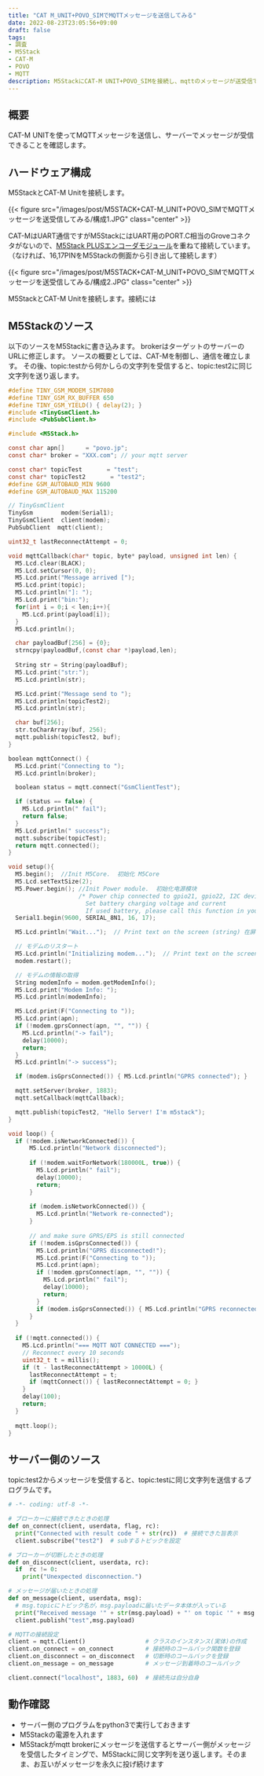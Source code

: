 ```yaml
---
title: "CAT M_UNIT+POVO_SIMでMQTTメッセージを送信してみる"
date: 2022-08-23T23:05:56+09:00
draft: false
tags:
- 調査
- M5Stack
- CAT-M
- POVO
- MQTT
description: M5StackにCAT-M UNIT+POVO_SIMを接続し、mqttのメッセージが送受信できるか試します。
---
```


## 概要

CAT-M UNITを使ってMQTTメッセージを送信し、サーバーでメッセージが受信できることを確認します。

## ハードウェア構成

M5StackとCAT-M Unitを接続します。

{{< figure src="/images/post/M5STACK+CAT-M_UNIT+POVO_SIMでMQTTメッセージを送受信してみる/構成1.JPG" class="center" >}}

CAT-MはUART通信ですがM5StackにはUART用のPORT.C相当のGroveコネクタがないので、[M5Stack PLUSエンコーダモジュール](https://www.switch-science.com/catalog/5206/)を重ねて接続しています。
（なければ、16,17PINをM5Stackの側面から引き出して接続します）

{{< figure src="/images/post/M5STACK+CAT-M_UNIT+POVO_SIMでMQTTメッセージを送受信してみる/構成2.JPG" class="center" >}}

M5StackとCAT-M Unitを接続します。接続には
## M5Stackのソース

以下のソースをM5Stackに書き込みます。
brokerはターゲットのサーバーのURLに修正します。
ソースの概要としては、CAT-Mを制御し、通信を確立します。
その後、topic:testから何かしらの文字列を受信すると、topic:test2に同じ文字列を送り返します。


```C
#define TINY_GSM_MODEM_SIM7080
#define TINY_GSM_RX_BUFFER 650 
#define TINY_GSM_YIELD() { delay(2); }
#include <TinyGsmClient.h>
#include <PubSubClient.h>

#include <M5Stack.h>

const char apn[]      = "povo.jp";
const char* broker = "XXX.com"; // your mqtt server

const char* topicTest       = "test";
const char* topicTest2       = "test2";
#define GSM_AUTOBAUD_MIN 9600
#define GSM_AUTOBAUD_MAX 115200

// TinyGsmClient
TinyGsm        modem(Serial1);
TinyGsmClient  client(modem);
PubSubClient  mqtt(client);

uint32_t lastReconnectAttempt = 0;

void mqttCallback(char* topic, byte* payload, unsigned int len) {
  M5.Lcd.clear(BLACK);
  M5.Lcd.setCursor(0, 0);
  M5.Lcd.print("Message arrived [");
  M5.Lcd.print(topic);
  M5.Lcd.println("]: ");
  M5.Lcd.print("bin:");
  for(int i = 0;i < len;i++){
    M5.Lcd.print(payload[i]);
  }
  M5.Lcd.println();

  char payloadBuf[256] = {0};
  strncpy(payloadBuf,(const char *)payload,len);
  
  String str = String(payloadBuf);
  M5.Lcd.print("str:");
  M5.Lcd.println(str);

  M5.Lcd.print("Message send to ");
  M5.Lcd.println(topicTest2);
  M5.Lcd.println(str);

  char buf[256];
  str.toCharArray(buf, 256);
  mqtt.publish(topicTest2, buf);
}

boolean mqttConnect() {
  M5.Lcd.print("Connecting to ");
  M5.Lcd.println(broker);

  boolean status = mqtt.connect("GsmClientTest");

  if (status == false) {
    M5.Lcd.println(" fail");
    return false;
  }
  M5.Lcd.println(" success");
  mqtt.subscribe(topicTest);
  return mqtt.connected();
}

void setup(){
  M5.begin();  //Init M5Core.  初始化 M5Core
  M5.Lcd.setTextSize(2);
  M5.Power.begin(); //Init Power module.  初始化电源模块
                    /* Power chip connected to gpio21, gpio22, I2C device
                      Set battery charging voltage and current
                      If used battery, please call this function in your project */
  Serial1.begin(9600, SERIAL_8N1, 16, 17);

  M5.Lcd.println("Wait...");  // Print text on the screen (string) 在屏幕上打印文本(字符串)

  // モデムのリスタート
  M5.Lcd.println("Initializing modem...");  // Print text on the screen (string) 在屏幕上打印文本(字符串)
  modem.restart();

  // モデムの情報の取得
  String modemInfo = modem.getModemInfo();
  M5.Lcd.print("Modem Info: ");
  M5.Lcd.println(modemInfo);

  M5.Lcd.print(F("Connecting to "));
  M5.Lcd.print(apn);
  if (!modem.gprsConnect(apn, "", "")) {
    M5.Lcd.println("-> fail");
    delay(10000);
    return;
  }
  M5.Lcd.println("-> success");

  if (modem.isGprsConnected()) { M5.Lcd.println("GPRS connected"); }

  mqtt.setServer(broker, 1883);
  mqtt.setCallback(mqttCallback);

  mqtt.publish(topicTest2, "Hello Server! I'm m5stack");
}

void loop() {
  if (!modem.isNetworkConnected()) {
      M5.Lcd.println("Network disconnected");
      
      if (!modem.waitForNetwork(180000L, true)) {
        M5.Lcd.println(" fail");
        delay(10000);
        return;
      }
      
      if (modem.isNetworkConnected()) {
        M5.Lcd.println("Network re-connected");
      }
      
      // and make sure GPRS/EPS is still connected
      if (!modem.isGprsConnected()) {
        M5.Lcd.println("GPRS disconnected!");
        M5.Lcd.print(F("Connecting to "));
        M5.Lcd.print(apn);
        if (!modem.gprsConnect(apn, "", "")) {
          M5.Lcd.println(" fail");
          delay(10000);
          return;
        }
        if (modem.isGprsConnected()) { M5.Lcd.println("GPRS reconnected"); }
      }
  }
      
  if (!mqtt.connected()) {
    M5.Lcd.println("=== MQTT NOT CONNECTED ===");
    // Reconnect every 10 seconds
    uint32_t t = millis();
    if (t - lastReconnectAttempt > 10000L) {
      lastReconnectAttempt = t;
      if (mqttConnect()) { lastReconnectAttempt = 0; }
    }
    delay(100);
    return;
  }
  
  mqtt.loop();
}
```

## サーバー側のソース

topic:test2からメッセージを受信すると、topic:testに同じ文字列を送信するプログラムです。

```python
# -*- coding: utf-8 -*-

# ブローカーに接続できたときの処理
def on_connect(client, userdata, flag, rc):
  print("Connected with result code " + str(rc))  # 接続できた旨表示
  client.subscribe("test2")  # subするトピックを設定

# ブローカーが切断したときの処理
def on_disconnect(client, userdata, rc):
  if  rc != 0:
    print("Unexpected disconnection.")

# メッセージが届いたときの処理
def on_message(client, userdata, msg):
  # msg.topicにトピック名が，msg.payloadに届いたデータ本体が入っている
  print("Received message '" + str(msg.payload) + "' on topic '" + msg.topic + "' with QoS " + str(msg.qos))
  client.publish("test",msg.payload)

# MQTTの接続設定
client = mqtt.Client()                 # クラスのインスタンス(実体)の作成
client.on_connect = on_connect         # 接続時のコールバック関数を登録
client.on_disconnect = on_disconnect   # 切断時のコールバックを登録
client.on_message = on_message         # メッセージ到着時のコールバック

client.connect("localhost", 1883, 60)  # 接続先は自分自身
```

## 動作確認

* サーバー側のプログラムをpython3で実行しておきます
* M5Stackの電源を入れます
* M5Stackがmqtt brokerにメッセージを送信するとサーバー側がメッセージを受信したタイミングで、M5Stackに同じ文字列を送り返します。そのまま、お互いがメッセージを永久に投げ続けます